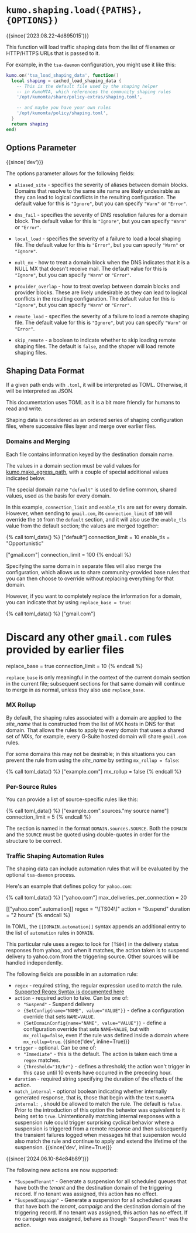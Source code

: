 # `kumo.shaping.load({PATHS}, {OPTIONS})`

{{since('2023.08.22-4d895015')}}

This function will load traffic shaping data from the list of filenames or HTTP/HTTPS URLs
that is passed to it.

For example, in the `tsa-daemon` configuration, you might use it like this:

```lua
kumo.on('tsa_load_shaping_data', function()
  local shaping = cached_load_shaping_data {
    -- This is the default file used by the shaping helper
    -- in KumoMTA, which references the community shaping rules
    '/opt/kumomta/share/policy-extras/shaping.toml',

    -- and maybe you have your own rules
    '/opt/kumomta/policy/shaping.toml',
  }
  return shaping
end)
```

## Options Parameter

{{since('dev')}}

The options parameter allows for the following fields:

* `aliased_site` - specifies the severity of aliases between domain blocks.
  Domains that resolve to the same site name are likely undesirable as they
  can lead to logical conflicts in the resulting configuration.
  The default value for this is `"Ignore"`, but you can specify `"Warn"` or
  `"Error"`.

* `dns_fail` - specifies the severity of DNS resolution failures for a domain
  block.
  The default value for this is `"Ignore"`, but you can specify `"Warn"` or
  `"Error"`.

* `local_load` - specifies the severity of a failure to load a local shaping
  file.
  The default value for this is `"Error"`, but you can specify `"Warn"` or
  `"Ignore"`.

* `null_mx` - how to treat a domain block when the DNS indicates that it
  is a NULL MX that doesn't receive mail.
  The default value for this is `"Ignore"`, but you can specify `"Warn"` or
  `"Error"`.

* `provider_overlap` - how to treat overlap between domain blocks and provider
  blocks. These are likely undesirable as they can lead to logical conflicts
  in the resulting configuration.
  The default value for this is `"Ignore"`, but you can specify `"Warn"` or
  `"Error"`.

* `remote_load` - specifies the severity of a failure to load a remote
  shaping file.
  The default value for this is `"Ignore"`, but you can specify `"Warn"` or
  `"Error"`.

* `skip_remote` - a boolean to indicate whether to skip loading remote shaping
  files.  The default is `false`, and the shaper will load remote shaping files.

## Shaping Data Format

If a given path ends with `.toml`, it will be interpreted as TOML. Otherwise, it will
be interpreted as JSON.

This documentation uses TOML as it is a bit more friendly for humans to read and write.

Shaping data is considered as an ordered series of shaping configuration files,
where successive files layer and merge over earlier files.

### Domains and Merging

Each file contains information keyed by the destination domain name.

The values in a domain section must be valid values for
[kumo.make_egress_path](../kumo/make_egress_path/index.md), with a couple of special
additional values indicated below.

The special domain name `"default"` is used to define common, shared values,
used as the basis for every domain.

In this example, `connection_limit` and `enable_tls` are set for every domain.
However, when sending to `gmail.com`, its `connection_limit` of `100` will
override the `10` from the `default` section, and it will also use the
`enable_tls` value from the default section; the values are merged together:

{% call toml_data() %}
["default"]
connection_limit = 10
enable_tls = "Opportunistic"

["gmail.com"]
connection_limit = 100
{% endcall %}

Specifying the same domain in separate files will also merge the configuration,
which allows us to share community-provided base rules that you can then choose
to override without replacing everything for that domain.

However, if you want to completely replace the information for a domain, you
can indicate that by using `replace_base = true`:

{% call toml_data() %}
["gmail.com"]
# Discard any other `gmail.com` rules provided by earlier files
replace_base = true
connection_limit = 10
{% endcall %}

`replace_base` is only meaningful in the context of the current domain section
in the current file; subsequent sections for that same domain will continue
to merge in as normal, unless they also use `replace_base`.

### MX Rollup

By default, the shaping rules associated with a domain are applied to the
*site_name* that is constructed from the list of MX hosts in DNS for that
domain.  That allows the rules to apply to every domain that uses a shared set
of MXs, for example, every G-Suite hosted domain will share `gmail.com` rules.

For some domains this may not be desirable; in this situations you can prevent
the rule from using the *site_name* by setting `mx_rollup = false`:

{% call toml_data() %}
["example.com"]
mx_rollup = false
{% endcall %}

### Per-Source Rules

You can provide a list of source-specific rules like this:

{% call toml_data() %}
["example.com".sources."my source name"]
connection_limit = 5
{% endcall %}

The section is named in the format `DOMAIN.sources.SOURCE`.  Both the `DOMAIN`
and the `SOURCE` must be quoted using double-quotes in order for the structure
to be correct.

### Traffic Shaping Automation Rules

The shaping data can include automation rules that will be evaluated by the
optional `tsa-daemon` process.

Here's an example that defines policy for `yahoo.com`:

{% call toml_data() %}
["yahoo.com"]
max_deliveries_per_connection = 20

[["yahoo.com".automation]]
regex = "\\[TS04\\]"
action = "Suspend"
duration = "2 hours"
{% endcall %}

In TOML, the `[[DOMAIN.automation]]` syntax appends an additional entry to the
list of `automation` rules in `DOMAIN`.

This particular rule uses a regex to look for `[TS04]` in the delivery status
responses from yahoo, and when it matches, the action taken is to suspend
delivery to yahoo.com from the triggering source.  Other sources will be
handled independently.

The following fields are possible in an automation rule:

 * `regex` - required string, the regular expression used to match the rule.
   [Supported Regex Syntax is documented here](https://docs.rs/fancy-regex/latest/fancy_regex/#syntax)
 * `action` - required action to take.  Can be one of:
    * `"Suspend"` - Suspend delivery
    * `{SetConfig{name="NAME", value="VALUE"}}` - define a configuration override that sets `NAME=VALUE`.
    * `{SetDomainConfig{name="NAME", value="VALUE"}}` - define a configuration
      override that sets `NAME=VALUE`, but with `mx_rollup=false`, even if the
      rule was defined inside a domain where `mx_rollup=true`. {{since('dev',
      inline=True)}}
 * `trigger` - optional. Can be one of:
    * `"Immediate"` - this is the default. The action is taken each time a `regex` matches.
    * `{Threshold="10/hr"}` - defines a threshold; the action won't trigger in this case until 10 events have occurred in the preceding hour.
 * `duration` - required string specifying the duration of the effects of the action.
 * `match_internal` - optional boolean indicating whether internally generated
   response, that is, those that begin with the text `KumoMTA internal: `,
   should be allowed to match the rule. The default is `false`. Prior to the
   introduction of this option the behavior was equivalent to it being set to
   `true`. Unintentionally matching internal responses with a suspension rule
   could trigger surprising cyclical behavior where a suspension is triggered
   from a remote response and then subsequently the transient failures logged
   when messages hit that suspension would also match the rule and continue
   to apply and extend the lifetime of the suspension. {{since('dev', inline=True)}}

{{since('2024.06.10-84e84b89')}}

The following new actions are now supported:

 * `"SuspendTenant"` - Generate a suspension for all scheduled queues that have
   both the *tenant* and the destination domain of the triggering record. If no
   tenant was assigned, this action has no effect.
 * `"SuspendCampaign"` - Generate a suspension for all scheduled queues that
   have both the *tenant*, *campaign* and the destination domain of the
   triggering record.  If no tenant was assigned, this action has no effect.
   If no campaign was assigned, behave as though `"SuspendTenant"` was the
   action.

